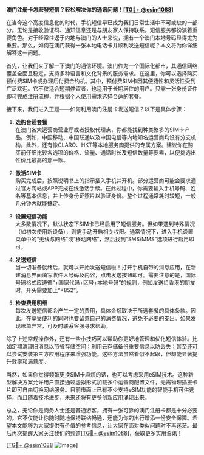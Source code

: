 **澳门注册卡怎麽發短信？轻松解决你的通讯问题！[[TG💪+ @esim1088](https://t.me/s/esim1088)]**

在当今这个高度信息化的时代，手机短信早已成为我们日常生活中不可或缺的一部分。无论是接收验证码、通知信息还是与朋友家人保持联系，短信服务都扮演着重要角色。对于经常往返于内地与澳门的人士来说，拥有一个澳门本地号码显得尤为重要。那么，如何在澳门获得一张本地电话卡并顺利发送短信呢？本文将为你详细解答这一问题。

首先，让我们来了解一下澳门的通信环境。澳门作为一个国际化都市，其通信网络覆盖全面且稳定，支持多种语言和文化背景的服务需求。在这里，你可以选择购买预付费SIM卡或办理后付费合约机。其中，预付费SIM卡因其便捷性和灵活性受到广泛欢迎。它不仅适合短期停留者，也适用于长期居住的用户。只需一张身份证件即可完成注册流程，并根据个人使用需求选择合适的套餐。

接下来，我们进入正题——如何利用澳门注册卡发送短信？以下是具体步骤：

1. **选购合适套餐**  
   在澳门各大运营商营业厅或者授权代理点，你都能找到种类繁多的SIM卡产品。例如，中国移动、中国联通以及中国电信等内地知名运营商均设有分支机构。此外，还有像CLARO、HKT等本地服务商提供的专属方案。建议你在购买前仔细比较各选项的价格、流量、通话时长及短信数量等要素，以便挑选出性价比最高的那一款。

2. **激活SIM卡**  
   购买完成后，按照说明书上的指示插入手机并开机。部分运营商可能会要求通过官方网站或APP完成在线激活手续。在此过程中，你需要输入手机号码、姓名等基本信息，并上传身份证照片以验证身份。整个过程通常耗时较短，一般几分钟内就能搞定。

3. **设置短信功能**  
   大多数情况下，默认状态下SIM卡已经启用了短信服务。但如果遇到特殊情况（如初次使用新设备），则需手动开启相关权限。通常情况下，进入手机设置菜单中的“无线与网络”或“移动网络”，然后找到“SMS/MMS”选项进行启用即可。

4. **发送短信**  
   当一切准备就绪后，就可以开始发送短信啦！打开手机自带的消息应用，在新建消息界面填写收件人号码及内容，点击发送按钮即可。需要注意的是，国际号码格式应遵循“+国家代码+区号+本地号码”的规则，例如发送给香港的朋友时，开头需要加上“+852”。

5. **检查费用明细**  
   每次发送短信都会产生一定的费用，具体金额取决于所选套餐的具体条款。因此，在享受便利的同时也要留意自己的消费情况，避免不必要的支出。如果发现账单异常，可及时联系客服寻求帮助。

除了上述常规操作外，还有一些小技巧可以帮助你更好地管理和优化短信体验。比如定期清理旧消息以节省存储空间；利用云存储备份重要信息以防丢失；甚至还可以尝试安装第三方应用程序来增强功能。这些方法虽然看似不起眼，但却能显著提升效率和满意度。

当然，如果你觉得频繁更换SIM卡麻烦的话，也可以考虑采用eSIM技术。这种新型解决方案允许用户直接通过虚拟形式加载多个运营商配置文件，无需物理插拔卡片即可自由切换网络服务。目前市面上已有不少支持eSIM功能的智能手机可供选择，而且随着技术进步，未来还将有更多创新应用涌现出来。

总之，无论你是商务人士还是普通游客，拥有一张可靠的澳门注册卡都是十分必要的。它不仅能让你随时随地保持联络畅通，还能为你的出行增添一份安全保障。希望本文能够为大家提供有价值的参考信息，让大家在面对类似问题时不再迷茫。最后再次提醒大家关注我们的频道[[TG💪+ @esim1088](https://t.me/s/esim1088)]，获取更多实用资讯！

[[TG💪+ @esim1088](https://t.me/s/esim1088) ![Image](https://i.postimg.cc/4NQfJmqS/Snipaste-2025-05-13-00-14-12.png)]